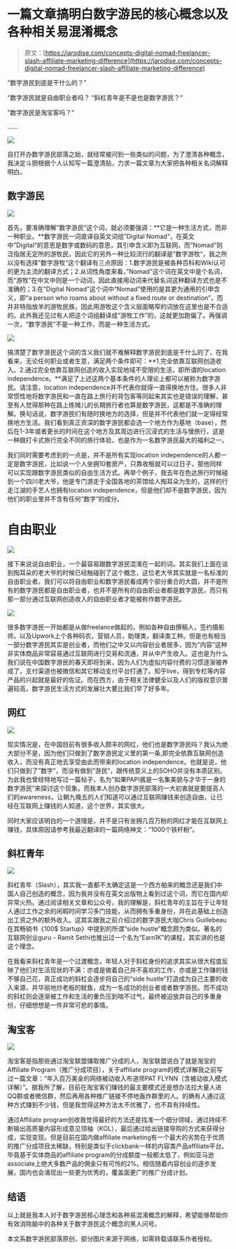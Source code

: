 <!--yml
category: 未分类
date: 2022-06-26 00:00:00
-->

# 一篇文章搞明白数字游民的核心概念以及各种相关易混淆概念

> 原文：[https://jarodise.com/concepts-digital-nomad-freelancer-slash-affiliate-marketing-difference](https://jarodise.com/concepts-digital-nomad-freelancer-slash-affiliate-marketing-difference)

“数字游民到底是干什么的？”

“数字游民就是自由职业者吗？ “斜杠青年是不是也是数字游民？“

”数字游民是淘宝客吗？“

……

![](img/ba39c78a50f6ba0aece6fdb98369aedc.png)

自打开办数字游民部落之始，就经常被问到一些类似的问题，为了澄清各种概念，我决定斗胆根据个人认知写一篇澄清贴，力求一篇文章为大家把各种相关名词解释明白。

## 数字游民

![](img/317e129264cd872f42f399806981eba4.png)

首先，要准确理解”数字游民“这个词，就必须要强调：**它是一种生活方式，而非一种职业。**数字游民一词直译自英文词组”Digital Nomad“，在英文中”Digital“的意思是数字或数码的意思，其引申含义即为互联网，而”Nomad“则泛指居无定所的游牧民，因此它的另外一种比较流行的翻译是”数字游牧“，我之所以没有选择”数字游牧“这个翻译有三点原因：1.数字游民是被各种百科和Wiki认可的更为主流的翻译方式；2.从词性角度来看，”Nomad”这个词在英文中是个名词，而“游牧”在中文中则是一个动词，因此直接用动词来代替名词这种翻译方式也是不准确的；3.在”Digital Nomad”这个词中“Nomad”使用的是其更为通用的引申含义，即“a person who roams about without a fixed route or destination”，而并非特指放羊的游牧民族，因此用游牧这个含义层面略窄的词放在这里也是不合适的。此外我还见过有人把这个词组翻译成“游牧工作”的，这就更加跑偏了。再强调一次，“数字游民”不是一种工作，而是一种生活方式。

![](img/c504f7ad201216b457f95a13cfa1afaa.png)

搞清楚了数字游民这个词的含义我们就不难解释数字游民到底是干什么的了，在我看来，无论任何职业或者生意，满足两个条件即可：**1.完全依靠互联网创造收入。2.通过完全依靠互联网创造的收入实现地域不受限的生活，即所谓的location independence。**满足了上述这两个基本条件的人理论上都可以被称为数字游民。请注意，location independence并不代表你就得一直得换地方住。很多人非常惯性地将数字游民和一直在路上旅行的背包客等同起来其实也是错误的理解，甚至有人觉得那种在路上练摊儿的长期旅行者也算是数字游民，这都是不准确的理解。换句话说，数字游民们有随时换地方的选择，但是并不代表他们就一定得经常换地方生活。我们看到真正资深的数字游民都会选一个地方作为基地（base），然后在1-3年或者更长的时间在这个地方及其周边进行沉浸式的生活与慢旅行，这是一种跟打卡式旅行完全不同的旅行体验，也是作为一名数字游民最大的福利之一。

我们同时需要考虑到的一点是，并不是所有实现location independence的人都一定是数字游民，比如说一个人坐拥10套房产，只靠收租就可以过日子，那他同样可以实现跟数字游民类似的自由生活方式。再举个例子，我去年在色达旅行时候碰到一个四川老大爷，他是专门游走于全国各地的茶馆给人掏耳朵为生的，这样的行走江湖的手艺人也拥有location independence，但是他们却不是数字游民，因为他们的职业里并不含有任何“数字”的成分。

# 自由职业

![](img/cd24aed929272d584b24969250d61ef3.png)

接下来说说自由职业，一个最容易跟数字游民混淆在一起的词。其实我们上面在谈到掏耳朵的老大爷的时候已经触碰到了这个概念，这位老大爷其实就是一名标准的自由职业者。我们可以将自由职业和数字游民看成两个部分重合的大圆，并不是所有的数字游民都是自由职业者，也并不是所有的自由职业者都是数字游民，而只有那一部分通过互联网创造收入的自由职业者才能被称作数字游民。

![](img/39d3e6a70a91b10b4255e23a6c85d26b.png)

很多数字游民一开始都是从做freelance做起的，例如各种自由撰稿人，签约摄影师，以及Upwork上个各种码农，营销人员，助理类，翻译类工种。但是也有相当一部分数字游民其实是创业者，而他们之中又以内容创业者居多，因为”内容“这种非实体商品非常容易通过互联网进行交易和流通，并从中产生收入。这也是为什么我们说在中国数字游民的春天即将到来，因为人们为虚拟内容付费的习惯逐渐被养成了，支付渠道也被微信和其它移动支付平台打通了。知乎live，得到专栏等内容产品的兴起就是最好的佐证。而在西方，由于相关法律健全以及人们的版权意识普遍较高，数字游民生活方式的发展壮大要比我们早了好多年。

## 网红

![](img/3332a234085d8e257db3b68ff336a0ba.png)

现实情况是，在中国目前有很多收入颇丰的网红，他们也是数字游民吗？我认为绝大部分不是，因为他们只做到了数字游民定义里的第一条,即完全依靠互联网创造收入，而没有真正地去享受由此而带来的location independence。也就是说，他们只做到了”数字“，而没有做到”游民“，跟传统意义上的SOHO并没有本质区别。为此我也曾经特地写过一篇帖子，名为”如果PAPI酱是一名集美貌与才华于一身的数字游民“来探讨这个现象。而我本人创办数字游民部落的一大初衷就是要提高人们的awareness，让朝九晚五的人们知道可以通过互联网赚钱来创造自由，让已经在互联网上赚钱的人知道，这个世界，其实很大。

同时大家应该明白的一个道理是，并不是只有坐拥几百万粉的网红才能在互联网上赚钱，具体原因请参考我最近翻译的一篇网络神文：“1000个铁杆粉”。

## 斜杠青年

![](img/06c0b6ca2adda0f4f986509f3e37f53e.png)

斜杠青年（Slash），其实我一直都不太确定这是一个西方舶来的概念还是我们中国人自己创造的概念，因为我并没有在英文出版物上看到过这个词，而它在国内却异常火热。通过阅读相关文章和公众号，我的理解是，斜杠青年的主旨在于让年轻人通过工作之余的闲暇时间学习多门技能，从而拥有多重身份，并在此基础上创造出工资之外的额外收入。这其实跟我之前介绍过的数字游民大咖Chris Guillebeau在其畅销书《100$ Startup》中提到的所谓“side hustle”概念颇为类似。著名的互联网创业guru - Ramit Sethi也推出过一个名为“Earn1K”的课程，其实讲的也是这个理念。

在我看来斜杠青年是一个过渡概念，年轻人对于斜杠身份的追求其实从很大程度反映了他们对生活现状的不满：亦或是做着自己并不喜欢的工作，亦或是工作赚的钱不够自己花，真正成功的斜杠会逐步将自己的“side hustle”打造成为自己主要的收入来源，并华丽地炒老板的鱿鱼，成为一名成功的创业者或者数字游民。而不成功的斜杠则会逐渐被工作和生活的重负压到喘不过气，最终被迫放弃自己的多重身份，仔细想想是一件非常可悲的事情。

## 淘宝客

![](img/450dbed0a55a8fd239d39f21e0609c3e.png)

淘宝客是指那些通过淘宝联盟赚取推广分成的人，淘宝联盟说白了就是淘宝的Affiliate Program（推广分成项目），关于affiliate program的模式详解我之前写过一篇文章：“年入百万美金的网络被动收入布道师PAT FLYNN（含被动收入模式详解）”。据我所了解，目前在淘宝客们赚钱的最主要模式还是想办法拉大量人进QQ群或者微信群，然后再用各种推广链接不停地轰炸群里的人。的确有人通过这种方式赚到不少钱，但是我觉得这种方法太不优雅了，也不具有持续性。

通过Affiliate program创收我觉得最好的方法还是找准一个细分领域，通过持续不断输出高质量内容形成意见领袖（KOL），最后通过给出链接导购的方式来获得分成，实现变现。但是目前在国内做affiliate marketing有一个最大的劣势在于优质的推广分成项目太稀缺，特别是类似于clickbank一样的内容类产品affiliate平台。毕竟基于实体商品的affiliate program的分成额度一般都太低了，例如亚马逊associate上绝大多数产品的佣金只有可怜的2%。相信随着内容创业的逐步发展，国内也会涌现出一些更为优秀的，覆盖面更广的推广分成计划。

## 结语

以上就是我本人对于数字游民核心理念和各种易混淆概念的解释，希望能够帮助你有效消除脑中的各种关于数字游民这个概念的黑人问号。

本文系数字游民部落原创，部分图片来源于网络，如需转载请联系作者授权。